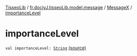[TisseoLib](../../index.md) / [fr.docjyJ.tisseoLib.model.message](../index.md) / [MessageX](index.md) / [importanceLevel](./importance-level.md)

# importanceLevel

`val importanceLevel: `[`String`](https://kotlinlang.org/api/latest/jvm/stdlib/kotlin/-string/index.html) [(source)](https://github.com/docjyJ/TisseoLib/tree/master/src/main/kotlin/fr/docjyJ/tisseoLib/model/message/MessageX.kt#L12)